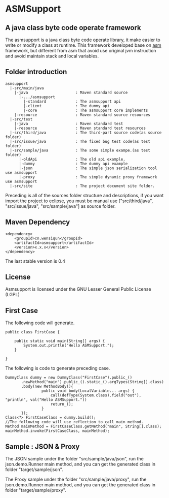 ASMSupport
===

A java class byte code operate framework
---

The asmsupport is a java class byte code operate library, it make easier to write or modify a class at runtime. This framework developed base on [asm](http://asm.ow2.org/) framework, but different from asm that avoid use original jvm instruction and avoid maintain stack and local variables.

## Folder introduction

    asmsupport
      |-src/main/java          
        |-java                     : Maven standard source
          |-.../asmsupport 
            |-standard             : The asmsupport api 
            |-client               : The dummy api
            |-core                 : The asmsupport core implements
        |-resource                 : Maven standard source resources  
      |-src/test
        |-java                     : Maven standard test
        |-resource                 : Maven standard test resources
      |-src/third/java             : The third-part source code(as source folder)
      |-src/issue/java             : The fixed bug test code(as test folder)
      |-src/sample/java            : The some simple exampe.(as test folder)
          |-oldApi                 : The old api example.
          |-dummy                  : The dummy api example
          |-json                   : The simple json serialization tool use asmsupport
          |-proxy                  : The simple dynamic proxy framework use asmsupport
      |-src/site                   : The project document site folder.

Preceding is all of the sources folder structure and descriptions, if you want import the project to eclipse, you must be manual use ["src/third/java", "src/issue/java", "src/sample/java"] as source folder. 

## Maven Dependency
    
    <dependency>
        <groupId>cn.wensiqun</groupId>
        <artifactId>asmsupport</artifactId>
        <version>x.x.x</version>
    </dependency>
    
The last stable version is 0.4
    
## License

Asmsupport is licensed under the GNU Lesser General Public License (LGPL)

## First Case

The following code will generate.


    public class FirstCase {
        
        public static void main(String[] args) {
            System.out.println("Hello ASMSupport.");
        }
        
    }

The following is code to generate preceding case.

    DummyClass dummy = new DummyClass("FirstCase").public_()
           .newMethod("main").public_().static_().argTypes(String[].class)
           .body(new MethodBody(){
					public void body(LocalVariable... args) {
						call(defType(System.class).field("out"), "println", val("Hello ASMSupport."))
						return_();
					}
           });
    Class<?> FirstCaseClass = dummy.build();
    //The following code will use reflection to call main method.
    Method mainMethod = FirstCaseClass.getMethod("main", String[].class);
    mainMethod.invoke(FirstCaseClass, mainMethod);
    
## Sample : JSON & Proxy 

The JSON sample under the folder "src/sample/java/json", run the json.demo.Runner main method, and you can get the generated class in folder "target/sample/json".


The Proxy sample under the folder "src/sample/java/proxy", run the json.demo.Runner main method, and you can get the generated class in folder "target/sample/proxy".
